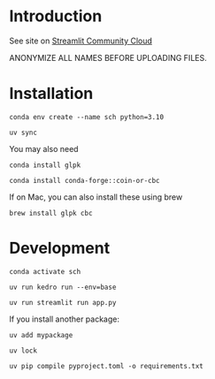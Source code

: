 # Introduction

See site on [Streamlit Community Cloud](https://center-scheduling-llfb.streamlit.app/)

ANONYMIZE ALL NAMES BEFORE UPLOADING FILES.

# Installation

`conda env create --name sch python=3.10`

`uv sync`

You may also need

`conda install glpk`

`conda install conda-forge::coin-or-cbc`

If on Mac, you can also install these using brew

`brew install glpk cbc`

# Development

`conda activate sch`

`uv run kedro run --env=base`

`uv run streamlit run app.py`

If you install another package:

`uv add mypackage`

`uv lock`

`uv pip compile pyproject.toml -o requirements.txt`
